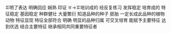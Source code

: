 ♊︎明了表达 明确回应 娴熟 印证
♉︎→♊︎培训成的 经反复练习 发挥稳定
培育成的 特征稳定 基因稳定 种群健壮 大量繁衍
知道品种的种子 胚胎 一定长成此品种的植物 动物
特征显现 特征全部符合 明确 明显的品种归属
可交叉培育 能赋予主要特征 达到优选 结合主要特征
继承相同共同重要特征者
